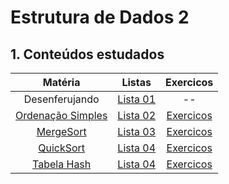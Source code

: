 # Estrutura de Dados 2

## 1. Conteúdos estudados

| Matéria | Listas | Exercicos |
| :--: | :--:|:--:|
| Desenferujando | [Lista 01](./Listas/01A) | -- |
| [Ordenação Simples](Estudo/P1/ordenacao/elementares.md) | [Lista 02](Listas/02A) |[Exercicos](Estudo/P1/exercicos.md)
| [MergeSort](Estudo/ordenacao/P1/mergeSort.md) | [Lista 03](Listas/03) |[Exercicos](Estudo/P1/exercicos.md)
| [QuickSort](Estudo/P1/quick.md) | [Lista 04](Listas/04) |[Exercicos](Estudo/P1/exercicos.md)
| [Tabela Hash](Estudo/P2/TabelaHash.md) | [Lista 04](Listas/05) |[Exercicos](Estudo/P2/exercicos.md)
